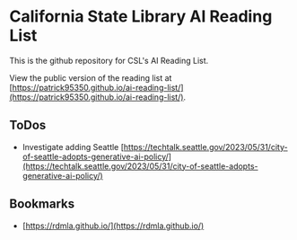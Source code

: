 # California State Library AI Reading List

This is the github repository for CSL's AI Reading List.

View the public version of the reading list at [https://patrick95350.github.io/ai-reading-list/](https://patrick95350.github.io/ai-reading-list/).

## ToDos

* Investigate adding Seattle [https://techtalk.seattle.gov/2023/05/31/city-of-seattle-adopts-generative-ai-policy/](https://techtalk.seattle.gov/2023/05/31/city-of-seattle-adopts-generative-ai-policy/)

## Bookmarks

* [https://rdmla.github.io/](https://rdmla.github.io/)
